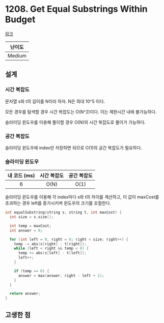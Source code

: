 # 1208. Get Equal Substrings Within Budget

[링크](https://leetcode.com/problems/get-equal-substrings-within-budget/description/)

| 난이도 |
| :----: |
| Medium |

## 설계

### 시간 복잡도

문자열 s와 t의 길이를 N이라 하자. N은 최대 10^5 이다.

모든 경우를 탐색할 경우 시간 복잡도는 O(N^2)이다. 이는 제한시간 내에 불가능하다.

슬라이딩 윈도우를 이용해 풀이할 경우 O(N)의 시간 복잡도로 풀이가 가능하다.

### 공간 복잡도

슬라이딩 윈도우에 index만 저장하면 되므로 O(1)의 공간 복잡도가 필요하다.

### 슬라이딩 윈도우

| 내 코드 (ms) | 시간 복잡도 | 공간 복잡도 |
| :----------: | :---------: | :---------: |
|      6       |    O(N)     |    O(1)     |

슬라이딩 윈도우를 이용해 각 index마다 s와 t의 차이를 계산하고, 이 값이 maxCost를 초과하는 경우 left를 증가시키며 윈도우의 크기를 조절한다.

```cpp
int equalSubstring(string s, string t, int maxCost) {
  int size = s.size();

  int temp = maxCost;
  int answer = 0;

  for (int left = 0, right = 0; right < size; right++) {
    temp -= abs(s[right] - t[right]);
    while (left < right && temp < 0) {
      temp += abs(s[left] - t[left]);
      left++;
    }

    if (temp >= 0) {
      answer = max(answer, right - left + 1);
    }
  }

  return answer;
}
```

## 고생한 점
